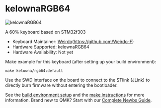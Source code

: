 # kelownaRGB64

![kelownaRGB64](https://i.imgur.com/DzLy87M.png)

A 60% keyboard based on STM32f303

* Keyboard Maintainer:  [Weirdo](https://github.com/Weirdo-F)(https://github.com/Weirdo-F)
* Hardware Supported: kelownaRGB64
* Hardware Availability: Not yet

Make example for this keyboard (after setting up your build environment):

    make kelowna/rgb64:default

Use the SWD interface on the board to connect to the STlink (JLink) to directly burn firmware without entering the bootloader.

See the [build environment setup](https://docs.qmk.fm/#/getting_started_build_tools) and the [make instructions](https://docs.qmk.fm/#/getting_started_make_guide) for more information. Brand new to QMK? Start with our [Complete Newbs Guide](https://docs.qmk.fm/#/newbs).
